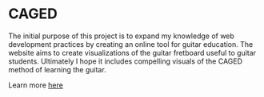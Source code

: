 # CAGED

The initial purpose of this project is to expand my knowledge of web development practices by creating an online tool for guitar education.
The website aims to create visualizations of the guitar fretboard useful to guitar students. Ultimately I hope it includes compelling visuals of the CAGED method of learning the guitar. 

Learn more [here](https://jpcalabrese.com/3aff215e31da4a37b1558d23f875626e?v=940fa4dc725b4e78bbf2b1a385b41587&p=3e2ea6bdfca14205acb09bc52ed67fe4&pm=c)
